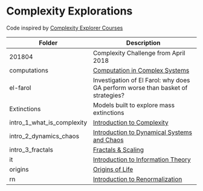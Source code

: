 # Complexity Explorations

Code inspired by [Complexity Explorer Courses](https://www.complexityexplorer.org/courses)

| Folder|Description|
|---------------------------|---------------------------------------------------------------------------|
|201804|Complexity Challenge from April 2018|
|computations|[Computation in Complex Systems](https://www.complexityexplorer.org/courses/99-computation-in-complex-systems)|
|el-farol|Investigation of El Farol: why does GA perform worse than basket of strategies?|
|Extinctions|Models built to explore mass extinctions|
|intro_1_what_is_complexity|[Introduction to Complexity](https://www.complexityexplorer.org/courses/97-introduction-to-complexity)|
|intro_2_dynamics_chaos|[Introduction to Dynamical Systems and Chaos](https://www.complexityexplorer.org/courses/98-introduction-to-dynamical-systems-and-chaos)|
|intro_3_fractals|[Fractals & Scaling](https://www.complexityexplorer.org/courses/93-fractals-and-scaling-winter-2019)|
|it|[Introduction to Information Theory](https://www.complexityexplorer.org/courses/55-introduction-to-information-theory)|
|origins|[Origins of Life](https://www.complexityexplorer.org/courses/95-origins-of-life)|
|rn|[Introduction to Renormalization](https://www.complexityexplorer.org/courses/67-introduction-to-renormalization)|





